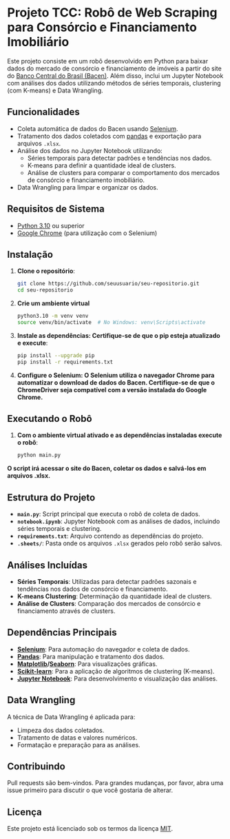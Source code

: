 # Projeto TCC: Robô de Web Scraping para Consórcio e Financiamento Imobiliário

Este projeto consiste em um robô desenvolvido em Python para baixar dados do mercado de consórcio e financiamento de imóveis a partir do site do [Banco Central do Brasil (Bacen)](https://www.bcb.gov.br/). Além disso, inclui um Jupyter Notebook com análises dos dados utilizando métodos de séries temporais, clustering (com K-means) e Data Wrangling.

## Funcionalidades
- Coleta automática de dados do Bacen usando [Selenium](https://www.selenium.dev/).
- Tratamento dos dados coletados com [pandas](https://pandas.pydata.org/) e exportação para arquivos `.xlsx`.
- Análise dos dados no Jupyter Notebook utilizando:
  - Séries temporais para detectar padrões e tendências nos dados.
  - K-means para definir a quantidade ideal de clusters.
  - Análise de clusters para comparar o comportamento dos mercados de consórcio e financiamento imobiliário.
- Data Wrangling para limpar e organizar os dados.

## Requisitos de Sistema
- [Python 3.10](https://www.python.org/downloads/release/python-3100/) ou superior
- [Google Chrome](https://www.google.com/intl/pt-BR/chrome/) (para utilização com o Selenium)

## Instalação

1. **Clone o repositório**:
   ```bash
   git clone https://github.com/seuusuario/seu-repositorio.git
   cd seu-repositorio
   
2. **Crie um ambiente virtual**
   ```bash
   python3.10 -m venv venv
   source venv/bin/activate  # No Windows: venv\Scripts\activate
   
3. **Instale as dependências: Certifique-se de que o pip esteja atualizado e execute**:
   ```bash
   pip install --upgrade pip
   pip install -r requirements.txt

 4. **Configure o Selenium: O Selenium utiliza o navegador Chrome para automatizar o download de dados do Bacen. Certifique-se de que o ChromeDriver seja compatível com a versão instalada do Google Chrome.**

## Executando o Robô

1. **Com o ambiente virtual ativado e as dependências instaladas execute o robô**:
   ```bash
   python main.py
**O script irá acessar o site do Bacen, coletar os dados e salvá-los em arquivos .xlsx.**

## Estrutura do Projeto
- **`main.py`**: Script principal que executa o robô de coleta de dados.
- **`notebook.ipynb`**: Jupyter Notebook com as análises de dados, incluindo séries temporais e clustering.
- **`requirements.txt`**: Arquivo contendo as dependências do projeto.
- **`.sheets/`**: Pasta onde os arquivos `.xlsx` gerados pelo robô serão salvos.

## Análises Incluídas
- **Séries Temporais**: Utilizadas para detectar padrões sazonais e tendências nos dados de consórcio e financiamento.
- **K-means Clustering**: Determinação da quantidade ideal de clusters.
- **Análise de Clusters**: Comparação dos mercados de consórcio e financiamento através de clusters.

## Dependências Principais
- **[Selenium](https://www.selenium.dev/)**: Para automação do navegador e coleta de dados.
- **[Pandas](https://pandas.pydata.org/)**: Para manipulação e tratamento dos dados.
- **[Matplotlib](https://matplotlib.org/)/[Seaborn](https://seaborn.pydata.org/)**: Para visualizações gráficas.
- **[Scikit-learn](https://scikit-learn.org/stable/)**: Para a aplicação de algoritmos de clustering (K-means).
- **[Jupyter Notebook](https://jupyter.org/)**: Para desenvolvimento e visualização das análises.

## Data Wrangling
A técnica de Data Wrangling é aplicada para:
- Limpeza dos dados coletados.
- Tratamento de datas e valores numéricos.
- Formatação e preparação para as análises.

## Contribuindo
Pull requests são bem-vindos. Para grandes mudanças, por favor, abra uma issue primeiro para discutir o que você gostaria de alterar.

## Licença
Este projeto está licenciado sob os termos da licença [MIT](https://opensource.org/licenses/MIT).



